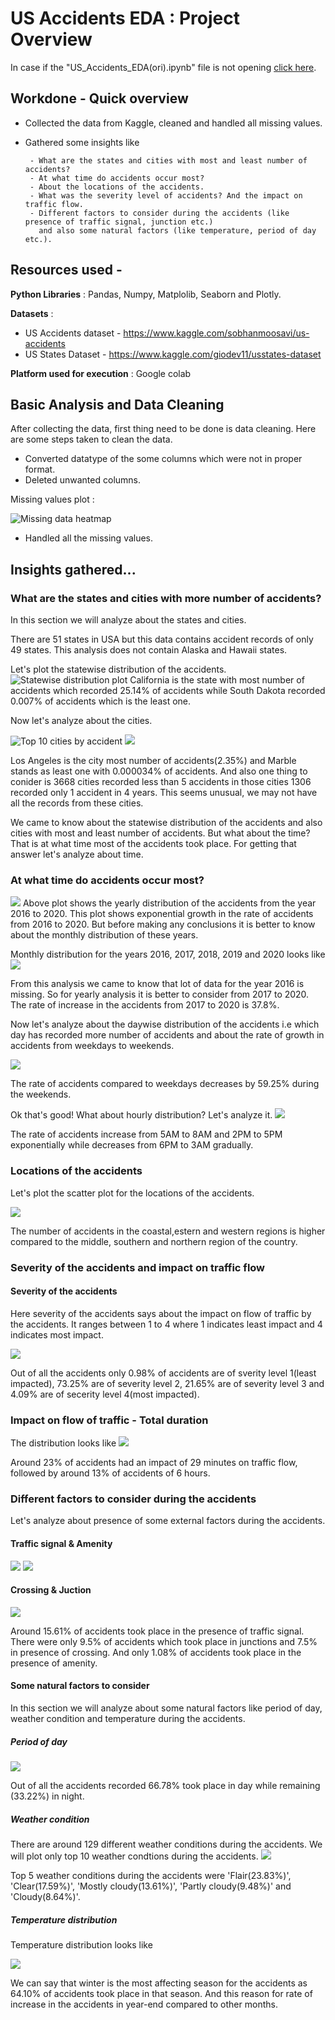 # US Accidents EDA : Project Overview
In case if the "US_Accidents_EDA(ori).ipynb" file is not opening [click here](https://colab.research.google.com/drive/1QSCa9lT2yHZGg9IL2CWxV1TT6T-pMnVk?authuser=1#scrollTo=zgKp7GnL94Ew).

## Workdone - Quick overview

- Collected the data from Kaggle, cleaned and handled all missing values.
- Gathered some insights like 

       - What are the states and cities with most and least number of accidents?
       - At what time do accidents occur most?
       - About the locations of the accidents.
       - What was the severity level of accidents? And the impact on traffic flow.
       - Different factors to consider during the accidents (like presence of traffic signal, junction etc.) 
         and also some natural factors (like temperature, period of day etc.).
 
## Resources used -
**Python Libraries** : Pandas, Numpy, Matplolib, Seaborn and Plotly.

**Datasets** : 
* US Accidents dataset - https://www.kaggle.com/sobhanmoosavi/us-accidents
* US States Dataset - https://www.kaggle.com/giodev11/usstates-dataset

**Platform used for execution** : Google colab

## Basic Analysis and Data Cleaning
After collecting the data, first thing need to be done is data cleaning. Here are some steps taken to clean the data.
* Converted datatype of the some columns which were not in proper format. 
* Deleted unwanted columns.

Missing values plot :

![Missing data heatmap](https://github.com/Abhishek-2505/US-Accidents-Exploratory-Data-Analysis/blob/main/images/missing%20values%20heatmap.png)

* Handled all the missing values.



## Insights gathered...

### What are the states and cities with more number of accidents?
In this section we will analyze about the states and cities.

There are 51 states in USA but this data contains accident records of only 49 states. This analysis does not contain Alaska and Hawaii states.

Let's plot the statewise distribution of the accidents.
![Statewise distribution plot](https://github.com/Abhishek-2505/US-Accidents-Exploratory-Data-Analysis/blob/main/images/newplot.png)
California is the state with most number of accidents which recorded 25.14% of accidents while South Dakota recorded 0.007% of accidents which is the least one.

Now let's analyze about the cities.

![Top 10 cities by accident](https://github.com/Abhishek-2505/US-Accidents-Exploratory-Data-Analysis/blob/main/images/top%2010%20cities%20by%20accidents.png) ![](https://github.com/Abhishek-2505/US-Accidents-Exploratory-Data-Analysis/blob/main/images/city%20vs%20no%20of%20accidents.png)

Los Angeles is the city most number of accidents(2.35%) and Marble stands as least one with 0.000034% of accidents.
And also one thing to conider is 3668 cities recorded less than 5 accidents in those cities 1306 recorded only 1 accident in 4 years. 
This seems unusual, we may not have all the records from these cities.

We came to know about the statewise distribution of the accidents and also cities with most and least number of accidents. But what about the time? That is at what time most of the accidents took place. For getting that answer let's analyze about time.


### At what time do accidents occur most?

![](https://github.com/Abhishek-2505/US-Accidents-Exploratory-Data-Analysis/blob/main/images/yearly%20ditribution%20of%20accidents.png)
Above plot shows the yearly distribution of the accidents from the year 2016 to 2020. This plot shows exponential growth in the rate of accidents from 2016 to 2020. But before making any conclusions it is better to know about the monthly distribution of these years.

Monthly distribution for the years 2016, 2017, 2018, 2019 and 2020 looks like
![](https://github.com/Abhishek-2505/US-Accidents-Exploratory-Data-Analysis/blob/main/images/monthly%20ditribution%20of%20the%20years%202016-20.png)

From this analysis we came to know that lot of data for the year 2016 is missing. 
So for yearly analysis it is better to consider from 2017 to 2020. The rate of increase in the accidents from 2017 to 2020 is 37.8%.

Now let's analyze about the daywise distribution of the accidents i.e which day has recorded more number of accidents and about the rate of growth in accidents from weekdays to weekends.

![](https://github.com/Abhishek-2505/US-Accidents-Exploratory-Data-Analysis/blob/main/images/daywise%20distribution.png)

The rate of accidents compared to weekdays decreases by 59.25% during the weekends.

Ok that's good! What about hourly distribution? Let's analyze it.
![](https://github.com/Abhishek-2505/US-Accidents-Exploratory-Data-Analysis/blob/main/images/hourly%20ditribution.png)

The rate of accidents increase from 5AM to 8AM and 2PM to 5PM exponentially while decreases from 6PM to 3AM gradually.

### Locations of the accidents

Let's plot the scatter plot for the locations of the accidents.

![](https://github.com/Abhishek-2505/US-Accidents-Exploratory-Data-Analysis/blob/main/images/locations.png)

The number of accidents in the coastal,estern and western regions is higher compared to the middle, southern and northern region of the country.
<!-- ![](https://github.com/Abhishek-2505/US-Accidents-Exploratory-Data-Analysis/blob/main/images/location%20heatmap.png) -->

### Severity of the accidents and impact on traffic flow

#### Severity of the accidents

Here severity of the accidents says about the impact on flow of traffic by the accidents. It ranges between 1 to 4 where 1 indicates least impact and 4 indicates most impact.

![](https://github.com/Abhishek-2505/US-Accidents-Exploratory-Data-Analysis/blob/main/images/severity%20distribution.png)

Out of all the accidents only 0.98% of accidents are of sverity level 1(least impacted), 73.25% are of severity level 2, 21.65% are of severity level 3 and 4.09% are of secerity level 4(most impacted).

### Impact on flow of traffic - Total duration

The distribution looks like
![](https://github.com/Abhishek-2505/US-Accidents-Exploratory-Data-Analysis/blob/main/images/accident%20duration.png)

Around 23% of accidents had an impact of 29 minutes on traffic flow, followed by around 13% of accidents of 6 hours.

### Different factors to consider during the accidents

Let's analyze about presence of some external factors during the accidents.

#### Traffic signal & Amenity
![](https://github.com/Abhishek-2505/US-Accidents-Exploratory-Data-Analysis/blob/main/images/taffic%20signal.png) ![](https://github.com/Abhishek-2505/US-Accidents-Exploratory-Data-Analysis/blob/main/images/amenity.png)

#### Crossing & Juction

![](https://github.com/Abhishek-2505/US-Accidents-Exploratory-Data-Analysis/blob/main/images/crossing-junction.png)

Around 15.61% of accidents took place in the presence of traffic signal. There were only 9.5% of accidents which took place in junctions and 7.5% in presence of crossing. And only 1.08% of accidents took place in the presence of amenity.

#### Some natural factors to consider

In this section we will analyze about some natural factors like period of day, weather condition and temperature during the accidents.

##### Period of day
![](https://github.com/Abhishek-2505/US-Accidents-Exploratory-Data-Analysis/blob/main/images/period%20of%20day.png)

Out of all the accidents recorded 66.78% took place in day while remaining (33.22%) in night.

##### Weather condition 

There are around 129 different weather conditions during the accidents. We will plot only top 10 weather condtions during the accidents.
![](https://github.com/Abhishek-2505/US-Accidents-Exploratory-Data-Analysis/blob/main/images/weather%20condition.png)

Top 5 weather conditions during the accidents were 'Flair(23.83%)', 'Clear(17.59%)', 'Mostly cloudy(13.61%)', 'Partly cloudy(9.48%)' and 'Cloudy(8.64%)'.

##### Temperature distribution

Temperature distribution looks like

![](https://github.com/Abhishek-2505/US-Accidents-Exploratory-Data-Analysis/blob/main/images/temperature%20distribution.png)

We can say that winter is the most affecting season for the accidents as 64.10% of accidents took place in that season. And this reason for rate of increase in the accidents in year-end compared to other months.


